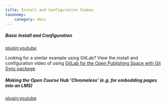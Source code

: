 ```yaml
---
title: Install and Configuration Videos
taxonomy:
    category: docs
---
```


##### Basic Install and Configuration  
[plugin:youtube](https://www.youtube.com/watch?v=jnBig4aGfFg)

Looking for a similar example using GitLab? View the install and configuration video of using [GitLab for the Open Publishing Space with Git Sync package](/openpublishingspace/install-configure-video).  

##### Making the Open Course Hub 'Chromeless' (e.g. for embedding pages into an LMS)
[plugin:youtube](https://www.youtube.com/watch?v=amJqxTFRnLo)
